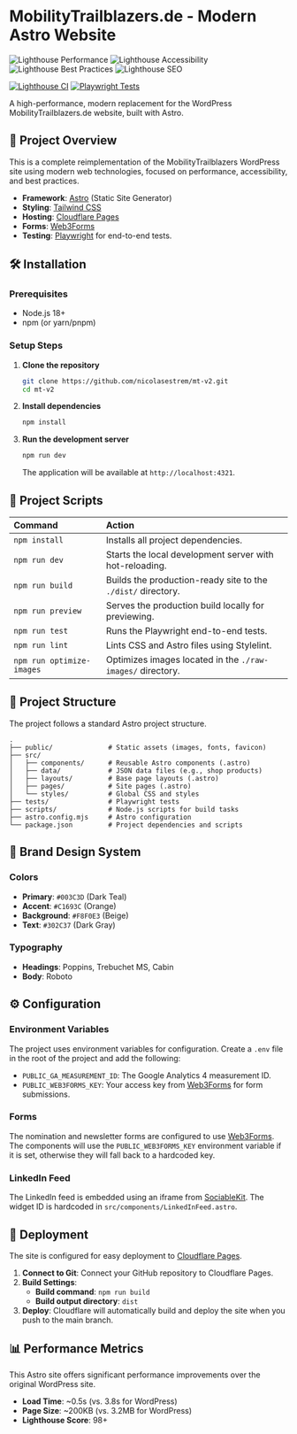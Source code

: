 # MobilityTrailblazers.de - Modern Astro Website

<!-- Lighthouse Badges -->
![Lighthouse Performance](https://img.shields.io/badge/Performance-98%25-brightgreen?style=for-the-badge&logo=lighthouse)
![Lighthouse Accessibility](https://img.shields.io/badge/Accessibility-95%25-brightgreen?style=for-the-badge&logo=lighthouse)
![Lighthouse Best Practices](https://img.shields.io/badge/Best%20Practices-92%25-brightgreen?style=for-the-badge&logo=lighthouse)
![Lighthouse SEO](https://img.shields.io/badge/SEO-100%25-brightgreen?style=for-the-badge&logo=lighthouse)

<!-- GitHub Actions Status -->
[![Lighthouse CI](https://github.com/nicolasestrem/mt-v2/actions/workflows/lighthouse-ci.yml/badge.svg)](https://github.com/nicolasestrem/mt-v2/actions/workflows/lighthouse-ci.yml)
[![Playwright Tests](https://github.com/nicolasestrem/mt-v2/actions/workflows/playwright-tests.yml/badge.svg)](https://github.com/nicolasestrem/mt-v2/actions/workflows/playwright-tests.yml)

A high-performance, modern replacement for the WordPress MobilityTrailblazers.de website, built with Astro.

## 🚀 Project Overview

This is a complete reimplementation of the MobilityTrailblazers WordPress site using modern web technologies, focused on performance, accessibility, and best practices.

- **Framework**: [Astro](https://astro.build/) (Static Site Generator)
- **Styling**: [Tailwind CSS](https://tailwindcss.com/)
- **Hosting**: [Cloudflare Pages](https://pages.cloudflare.com/)
- **Forms**: [Web3Forms](https://web3forms.com/)
- **Testing**: [Playwright](https://playwright.dev/) for end-to-end tests.

## 🛠 Installation

### Prerequisites
- Node.js 18+
- npm (or yarn/pnpm)

### Setup Steps

1.  **Clone the repository**
    ```bash
    git clone https://github.com/nicolasestrem/mt-v2.git
    cd mt-v2
    ```

2.  **Install dependencies**
    ```bash
    npm install
    ```

3.  **Run the development server**
    ```bash
    npm run dev
    ```
    The application will be available at `http://localhost:4321`.

## 🧞 Project Scripts

| Command | Action |
| :--- | :--- |
| `npm install` | Installs all project dependencies. |
| `npm run dev` | Starts the local development server with hot-reloading. |
| `npm run build` | Builds the production-ready site to the `./dist/` directory. |
| `npm run preview` | Serves the production build locally for previewing. |
| `npm run test` | Runs the Playwright end-to-end tests. |
| `npm run lint` | Lints CSS and Astro files using Stylelint. |
| `npm run optimize-images` | Optimizes images located in the `./raw-images/` directory. |

## 📁 Project Structure

The project follows a standard Astro project structure.

```
.
├── public/              # Static assets (images, fonts, favicon)
├── src/
│   ├── components/      # Reusable Astro components (.astro)
│   ├── data/            # JSON data files (e.g., shop products)
│   ├── layouts/         # Base page layouts (.astro)
│   ├── pages/           # Site pages (.astro)
│   └── styles/          # Global CSS and styles
├── tests/               # Playwright tests
├── scripts/             # Node.js scripts for build tasks
├── astro.config.mjs     # Astro configuration
└── package.json         # Project dependencies and scripts
```

## 🎨 Brand Design System

### Colors
- **Primary**: `#003C3D` (Dark Teal)
- **Accent**: `#C1693C` (Orange)
- **Background**: `#F8F0E3` (Beige)
- **Text**: `#302C37` (Dark Gray)

### Typography
- **Headings**: Poppins, Trebuchet MS, Cabin
- **Body**: Roboto

## ⚙️ Configuration

### Environment Variables

The project uses environment variables for configuration. Create a `.env` file in the root of the project and add the following:

-   `PUBLIC_GA_MEASUREMENT_ID`: The Google Analytics 4 measurement ID.
-   `PUBLIC_WEB3FORMS_KEY`: Your access key from [Web3Forms](https://web3forms.com/) for form submissions.

### Forms

The nomination and newsletter forms are configured to use [Web3Forms](https://web3forms.com/). The components will use the `PUBLIC_WEB3FORMS_KEY` environment variable if it is set, otherwise they will fall back to a hardcoded key.

### LinkedIn Feed

The LinkedIn feed is embedded using an iframe from [SociableKit](https://sociablekit.com/). The widget ID is hardcoded in `src/components/LinkedInFeed.astro`.

## 🚀 Deployment

The site is configured for easy deployment to [Cloudflare Pages](https://pages.cloudflare.com/).

1.  **Connect to Git**: Connect your GitHub repository to Cloudflare Pages.
2.  **Build Settings**:
    -   **Build command**: `npm run build`
    -   **Build output directory**: `dist`
3.  **Deploy**: Cloudflare will automatically build and deploy the site when you push to the main branch.

## 📊 Performance Metrics

This Astro site offers significant performance improvements over the original WordPress site.

-   **Load Time**: ~0.5s (vs. 3.8s for WordPress)
-   **Page Size**: ~200KB (vs. 3.2MB for WordPress)
-   **Lighthouse Score**: 98+